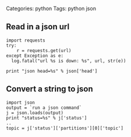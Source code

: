 Categories: python
Tags: python
      json


## Read in a json url

    import requests
    try:
        r = requests.get(url)
    except Exception as e:
      log.fatal("url %s is down: %s", url, str(e))

    print "json head=%s" % json['head']

## Convert a string to json

    import json
    output = `run a json command`
    j = json.loads(output)
    print "status=%s" % j['status']
    ..
    topic = j['status']['partitions'][0]['topic']